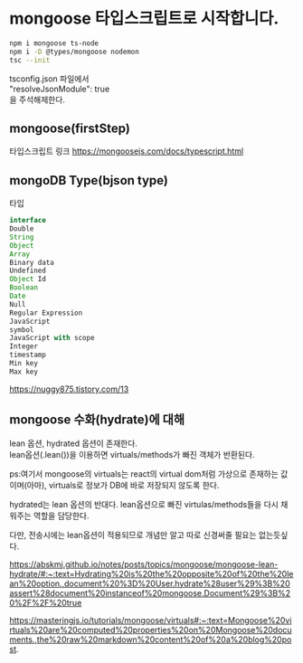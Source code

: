 # mongoose 타입스크립트로 시작합니다.

```bash
npm i mongoose ts-node
npm i -D @types/mongoose nodemon
tsc --init
```

tsconfig.json 파일에서  
 "resolveJsonModule": true  
 을 주석해제한다.

## mongoose(firstStep)

타입스크립트 링크
https://mongoosejs.com/docs/typescript.html

## mongoDB Type(bjson type)

타입

```typescript
interface
Double
String
Object
Array
Binary data
Undefined
Object Id
Boolean
Date
Null
Regular Expression
JavaScript
symbol
JavaScript with scope
Integer
timestamp
Min key
Max key
```

https://nuggy875.tistory.com/13

## mongoose 수화(hydrate)에 대해

lean 옵션, hydrated 옵션이 존재한다.  
lean옵션(.lean())을 이용하면 virtuals/methods가 빠진 객체가 반환된다.

ps:여기서 mongoose의 virtuals는 react의 virtual dom처럼 가상으로 존재하는 값이며(아마), virtuals로 정보가 DB에 바로 저장되지 않도록 한다.

hydrated는 lean 옵션의 반대다. lean옵션으로 빠진 virtulas/methods들을 다시 채워주는 역할을 담당한다.

다만, 전송시에는 lean옵션이 적용되므로 개념만 알고 따로 신경써줄 필요는 없는듯싶다.

https://abskmj.github.io/notes/posts/topics/mongoose/mongoose-lean-hydrate/#:~:text=Hydrating%20is%20the%20opposite%20of%20the%20lean%20option.,document%20%3D%20User.hydrate%28user%29%3B%20assert%28document%20instanceof%20mongoose.Document%29%3B%20%2F%2F%20true

https://masteringjs.io/tutorials/mongoose/virtuals#:~:text=Mongoose%20virtuals%20are%20computed%20properties%20on%20Mongoose%20documents.,the%20raw%20markdown%20content%20of%20a%20blog%20post.
